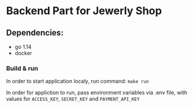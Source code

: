 # Backend Part for Jewerly Shop
## Dependencies:
- go 1.14
- docker

### Build & run
In order to start application localy, run command:
```make run```

In order for appliction to run, pass environment variables via .env file, with values for `ACCESS_KEY`, `SECRET_KEY` and `PAYMENT_API_KEY`
